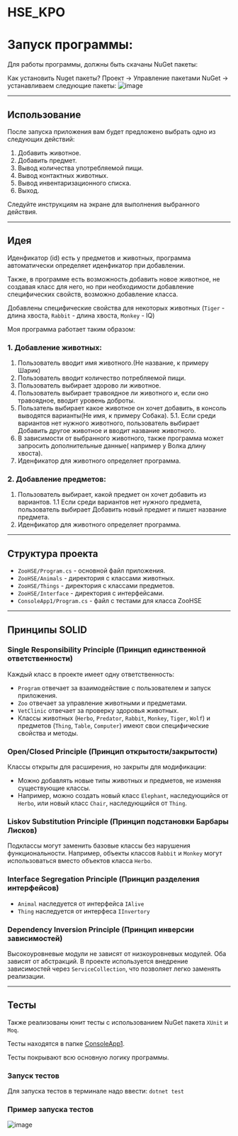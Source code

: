 # HSE_KPO

# Запуск программы:
Для работы программы, должны быть скачаны NuGet пакеты:


Как установить Nuget пакеты?
Проект -> Управление пакетами NuGet -> устанавливаем следующие пакеты:
![image](https://github.com/user-attachments/assets/bfa91182-0dcc-4fc6-99e0-2dab346477f2)

***
## Использование

После запуска приложения вам будет предложено выбрать одно из следующих действий:

1. Добавить животное.
2. Добавить предмет.
3. Вывод количества употребляемой пищи.
4. Вывод контактных животных.
5. Вывод инвентаризационного списка.
6. Выход.

Следуйте инструкциям на экране для выполнения выбранного действия.

---
## Идея
Иденфикатор (id) есть у предметов и животных, программа автоматически определяет иденфикатор при добавлении.

Также, в программе есть возможность добавить новое животное, не создавая класс для него, но при необходимости добавление специфических свойств, возможно добавление класса.

Добавлены специфические свойства для некоторых животных (`Tiger` - длина хвоста, `Rabbit` - длина хвоста, `Monkey` - IQ)


Моя программа работает таким образом:

### 1. Добавление животных:
1. Пользователь вводит имя животного.(Не название, к примеру Шарик)
2. Пользователь вводит количество потребляемой пищи.
3. Пользователь выбирает здорово ли животное.
4. Пользователь выбирает травоядное ли животного и, если оно травоядное, вводит уровень доброты.
5. Пользатель выбирает какое животное он хочет добавить, в консоль выводятся варианты(Не имя, к примеру Собака).
  5.1. Если среди вариантов нет нужного животного, пользователь выбирает Добавить другое животное и вводит название животного.
6. В зависимости от выбранного животного, также программа может запросить дополнительные данные( например у Волка длину хвоста).
7. Иденфикатор для животного определяет программа.

### 2. Добавление предметов:
1. Пользователь выбирает, какой предмет он хочет добавить из вариантов.
   1.1 Если среди вариантов нет нужного предмета, пользователь выбирает Добавить новый предмет и пишет название предмета.
2. Иденфикатор для животного определяет программа.
    
---
## Структура проекта

- `ZooHSE/Program.cs` - основной файл приложения.
- `ZooHSE/Animals` - директория с классами животных.
- `ZooHSE/Things` - директория с классами предметов.
- `ZooHSE/Interface` - директория с интерфейсами.
- `ConsoleApp1/Program.cs` - файл с тестами для класса ZooHSE

---
## Принципы SOLID

### Single Responsibility Principle (Принцип единственной ответственности)
Каждый класс в проекте имеет одну ответственность:
-	`Program` отвечает за взаимодействие с пользователем и запуск приложения.
-	`Zoo` отвечает за управление животными и предметами.
-	`VetClinic` отвечает за проверку здоровья животных.
-	Классы животных (`Herbo`, `Predator`, `Rabbit`, `Monkey`, `Tiger`, `Wolf`) и предметов (`Thing`, `Table`, `Computer`) имеют свои специфические свойства и методы.

### Open/Closed Principle (Принцип открытости/закрытости)
Классы открыты для расширения, но закрыты для модификации:
-	Можно добавлять новые типы животных и предметов, не изменяя существующие классы.
- Например, можно создать новый класс `Elephant`, наследующийся от `Herbo`, или новый класс `Chair`, наследующийся от `Thing`.

### Liskov Substitution Principle (Принцип подстановки Барбары Лисков)
Подклассы могут заменить базовые классы без нарушения функциональности. Например, объекты классов `Rabbit` и `Monkey` могут использоваться вместо объектов класса `Herbo`.

### Interface Segregation Principle (Принцип разделения интерфейсов)
- `Animal` наследуется от интерфейса `IAlive`
- `Thing` наследуется от интерфеса `IInvertory`

### Dependency Inversion Principle (Принцип инверсии зависимостей)
Высокоуровневые модули не зависят от низкоуровневых модулей. Оба зависят от абстракций. В проекте используется внедрение зависимостей через `ServiceCollection`, что позволяет легко заменять реализации.

---

## Тесты
Также реализованы юнит тесты с использованием NuGet пакета `XUnit` и `Moq`.

Тесты находятся в папке [ConsoleApp1](https://github.com/blackbarashka/HSE_KPO/tree/main/ZooHSE/ConsoleApp1).

Тесты покрывают всю основную логику программы.
### Запуск тестов
Для запуска тестов в терминале надо ввести:
`dotnet test`

### Пример запуска тестов
![image](https://github.com/user-attachments/assets/ea6e2fb7-0fe3-4d87-a3b9-34c8e3427dae)


